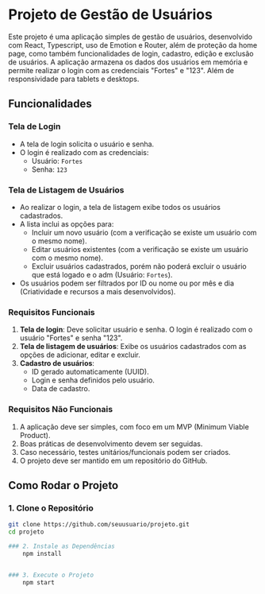 # Projeto de Gestão de Usuários

Este projeto é uma aplicação simples de gestão de usuários, desenvolvido com React, Typescript, uso de Emotion e Router, além de proteção da home page, como também funcionalidades de login, cadastro, edição e exclusão de usuários. A aplicação armazena os dados dos usuários em memória e permite realizar o login com as credenciais "Fortes" e "123". Além de responsividade para tablets e desktops.

## Funcionalidades

### Tela de Login
- A tela de login solicita o usuário e senha.
- O login é realizado com as credenciais:
  - Usuário: `Fortes`
  - Senha: `123`

### Tela de Listagem de Usuários
- Ao realizar o login, a tela de listagem exibe todos os usuários cadastrados.
- A lista inclui as opções para:
  - Incluir um novo usuário (com a verificação se existe um usuário com o mesmo nome).
  - Editar usuários existentes (com a verificação se existe um usuário com o mesmo nome).
  - Excluir usuários cadastrados, porém não poderá excluir o usuário que está logado e o adm (Usuário: `Fortes`).
- Os usuários podem ser filtrados por ID ou nome ou por mês e dia (Criatividade e recursos a mais desenvolvidos).

### Requisitos Funcionais
1. **Tela de login**: Deve solicitar usuário e senha. O login é realizado com o usuário "Fortes" e senha "123".
2. **Tela de listagem de usuários**: Exibe os usuários cadastrados com as opções de adicionar, editar e excluir.
3. **Cadastro de usuários**:
   - ID gerado automaticamente (UUID).
   - Login e senha definidos pelo usuário.
   - Data de cadastro.

### Requisitos Não Funcionais
1. A aplicação deve ser simples, com foco em um MVP (Minimum Viable Product).
2. Boas práticas de desenvolvimento devem ser seguidas.
3. Caso necessário, testes unitários/funcionais podem ser criados.
4. O projeto deve ser mantido em um repositório do GitHub.

## Como Rodar o Projeto

### 1. Clone o Repositório

```bash
git clone https://github.com/seuusuario/projeto.git
cd projeto

### 2. Instale as Dependências
    npm install


### 3. Execute o Projeto
    npm start